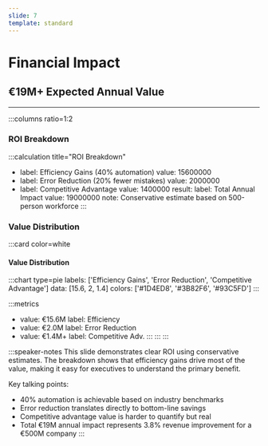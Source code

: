 ```yaml
---
slide: 7
template: standard
---
```


# Financial Impact

## €19M+ Expected Annual Value

---

:::columns ratio=1:2
### ROI Breakdown

:::calculation title="ROI Breakdown"
- label: Efficiency Gains (40% automation)
  value: 15600000
- label: Error Reduction (20% fewer mistakes)
  value: 2000000
- label: Competitive Advantage
  value: 1400000
result:
  label: Total Annual Impact
  value: 19000000
  note: Conservative estimate based on 500-person workforce
:::

### Value Distribution

:::card color=white
#### Value Distribution

:::chart type=pie
labels: ['Efficiency Gains', 'Error Reduction', 'Competitive Advantage']
data: [15.6, 2, 1.4]
colors: ['#1D4ED8', '#3B82F6', '#93C5FD']
:::

:::metrics
- value: €15.6M
  label: Efficiency
- value: €2.0M
  label: Error Reduction
- value: €1.4M+
  label: Competitive Adv.
:::
:::
:::

:::speaker-notes
This slide demonstrates clear ROI using conservative estimates. The breakdown shows that efficiency gains drive most of the value, making it easy for executives to understand the primary benefit.

Key talking points:
- 40% automation is achievable based on industry benchmarks
- Error reduction translates directly to bottom-line savings
- Competitive advantage value is harder to quantify but real
- Total €19M annual impact represents 3.8% revenue improvement for a €500M company
:::